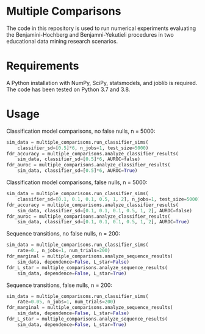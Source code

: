 # Multiple Comparisons

The code in this repository is used to run numerical experiments evaluating the Benjamini-Hochberg and Benjamni-Yekutieli procedures in two educational data mining research scenarios.

# Requirements

A Python installation with NumPy, SciPy, statsmodels, and joblib is required.  The code has been tested on Python 3.7 and 3.8.

# Usage

Classification model comparisons, no false nulls, n = 5000:
```python
sim_data = multiple_comparisons.run_classifier_sims(
    classifier_sd=[0.5]*6, n_jobs=1, test_size=5000)
fdr_accuracy = multiple_comparisons.analyze_classifier_results(
    sim_data, classifier_sd=[0.5]*6, AUROC=false)
fdr_auroc = multiple_comparisons.analyze_classifier_results(
    sim_data, classifier_sd=[0.5]*6, AUROC=True)
```
Classification model comparisons, false nulls, n = 5000:
```python
sim_data = multiple_comparisons.run_classifier_sims(
    classifier_sd=[0.1, 0.1, 0.1, 0.5, 1, 2], n_jobs=1, test_size=5000)
fdr_accuracy = multiple_comparisons.analyze_classifier_results(
    sim_data, classifier_sd=[0.1, 0.1, 0.1, 0.5, 1, 2], AUROC=false)
fdr_auroc = multiple_comparisons.analyze_classifier_results(
    sim_data, classifier_sd=[0.1, 0.1, 0.1, 0.5, 1, 2], AUROC=True)
```
Sequence transitions, no false nulls, n = 200:
```python
sim_data = multiple_comparisons.run_classifier_sims(
    rate=0., n_jobs=1, num_trials=200)
fdr_marginal = multiple_comparisons.analyze_sequence_results(
    sim_data, dependence=False, L_star=False)
fdr_L_star = multiple_comparisons.analyze_sequence_results(
    sim_data, dependence=False, L_star=True)
```
Sequence transitions, false nulls, n = 200:
```python
sim_data = multiple_comparisons.run_classifier_sims(
    rate=0.05, n_jobs=1, num_trials=200)
fdr_marginal = multiple_comparisons.analyze_sequence_results(
    sim_data, dependence=False, L_star=False)
fdr_L_star = multiple_comparisons.analyze_sequence_results(
    sim_data, dependence=False, L_star=True)
```
